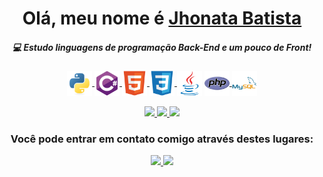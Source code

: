 <h1 align="center"> Olá, meu nome é <a href="https://github.com/jhownny"> Jhonata Batista </a> </h1>
<h5 align="center"> &#128187; Estudo linguagens de programação Back-End e um pouco de Front! </h5>



<div style="display: inline_block" align="center">
  
  <a href="https://github.com/stars/jhownny/lists/python" >
     <img align="center" alt="Jhow-Python" heigt="30" width="40" src="https://raw.githubusercontent.com/devicons/devicon/master/icons/python/python-original.svg" >
  </a>
  <a href="https://github.com/stars/jhownny/lists/c">
     <img align="center" alt="Jhow-Csharp" heigt="30" width="40" src="https://raw.githubusercontent.com/devicons/devicon/master/icons/csharp/csharp-original.svg">
  </a>
  <a href="https://github.com/stars/jhownny/lists/html-css">
     <img align="center" alt="Jhow-HTML" heigt="30" width="40" src="https://raw.githubusercontent.com/devicons/devicon/master/icons/html5/html5-original.svg">
     <img align="center" alt="Jhow-CSS" heigt="30" width="40" src="https://raw.githubusercontent.com/devicons/devicon/master/icons/css3/css3-original.svg">
  </a>
     <img align="center" alt="Jhow-Java" heigt="30" width="40" src="https://raw.githubusercontent.com/devicons/devicon/master/icons/java/java-original.svg">         
  <a href="https://github.com/stars/jhownny/lists/php">
    <img align="center" alt="Jhow-PHP" heigt="30" width="40" src="https://raw.githubusercontent.com/devicons/devicon/master/icons/php/php-original.svg">
  </a>
    <img align="center" alt="Jhow-SQL" heigt="30" width="40" src="https://raw.githubusercontent.com/devicons/devicon/master/icons/mysql/mysql-original-wordmark.svg">
    
</div>

<br>

<div align="center">
  <a href="https://github.com/jhownny">
    <img height="180em" src="https://github-readme-stats.vercel.app/api?username=jhownny&theme=dark&hide_border=false&include_all_commits=true&count_private=true"/>
    <img height="180em" src="https://github-readme-stats.vercel.app/api/top-langs/?username=jhownny&theme=dark&hide_border=false&include_all_commits=true&count_private=true&layout=compact"/>
    <img heigt="180em" src="https://github-readme-streak-stats.herokuapp.com/?user=jhownny&theme=dark&hide_border=false"/>
  </a>
</div>
  
<h3 align="center"> Você pode entrar em contato comigo através destes lugares:</h3>

<div align="center">
  <a href = "mailto:jho.bat9@gmail.com">
    <img src="https://img.shields.io/badge/-Gmail-%23333?style=for-the-badge&logo=gmail&logoColor=white" target="_blank">
  </a>
  <a href="https://www.linkedin.com/in/jhonata-batista-santos-216041202/" target="_blank" >
    <img src="https://img.shields.io/badge/LinkedIn-0077B5?style=for-the-badge&logo=linkedin&logoColor=white" target="_blank" >
  </a>
</div>

  


